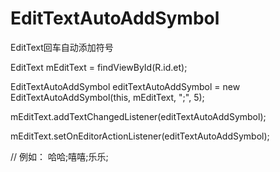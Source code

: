 EditTextAutoAddSymbol
=====================

EditText回车自动添加符号


EditText mEditText = findViewById(R.id.et);

EditTextAutoAddSymbol editTextAutoAddSymbol = new EditTextAutoAddSymbol(this, mEditText, ";", 5);

mEditText.addTextChangedListener(editTextAutoAddSymbol);

mEditText.setOnEditorActionListener(editTextAutoAddSymbol);

// 例如： 哈哈;嘻嘻;乐乐;
